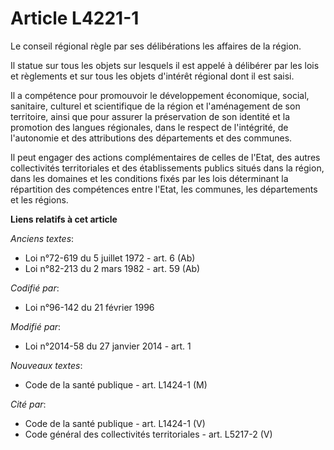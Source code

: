 # Article L4221-1

Le conseil régional règle par ses délibérations les affaires de la région. 

Il statue sur tous les objets sur lesquels il est appelé à délibérer  par les lois et règlements et sur tous les objets
d'intérêt régional  dont il est saisi. 

Il a compétence pour  promouvoir le développement économique, social, sanitaire, culturel et  scientifique de la région et
l'aménagement de son territoire, ainsi que  pour assurer la préservation de son identité et la promotion des langues
régionales, dans le respect de l'intégrité, de l'autonomie et des  attributions des départements et des communes. 

Il peut engager des actions complémentaires de celles de l'Etat, des autres collectivités territoriales et des établissements
publics situés dans la région, dans les domaines et les conditions fixés par les lois déterminant la répartition des
compétences entre l'Etat, les communes, les départements et les régions.

**Liens relatifs à cet article**

_Anciens textes_:

  - Loi n°72-619 du 5 juillet 1972 - art. 6 (Ab)
  - Loi n°82-213 du 2 mars 1982 - art. 59 (Ab)

_Codifié par_:

  - Loi n°96-142 du 21 février 1996

_Modifié par_:

  - Loi n°2014-58 du 27 janvier 2014 - art. 1

_Nouveaux textes_:

  - Code de la santé publique - art. L1424-1 (M)

_Cité par_:

  - Code de la santé publique - art. L1424-1 (V)
  - Code général des collectivités territoriales - art. L5217-2 (V)
